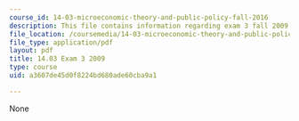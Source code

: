 ```yaml
---
course_id: 14-03-microeconomic-theory-and-public-policy-fall-2016
description: This file contains information regarding exam 3 fall 2009.
file_location: /coursemedia/14-03-microeconomic-theory-and-public-policy-fall-2016/a3607de45d0f8224bd680ade60cba9a1_MIT14_03F16_exam3_09.pdf
file_type: application/pdf
layout: pdf
title: 14.03 Exam 3 2009
type: course
uid: a3607de45d0f8224bd680ade60cba9a1

---
```

None
